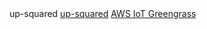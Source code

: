 
<tr>
<td>up-squared</td>
<td><a href="https://up-board.org/upsquared/development-kits/">up-squared</a></td>
<td><a href="up_squared/greengrass/README.md">AWS IoT Greengrass</a></td>
<td colspan="4">&nbsp;</td>
</tr>
